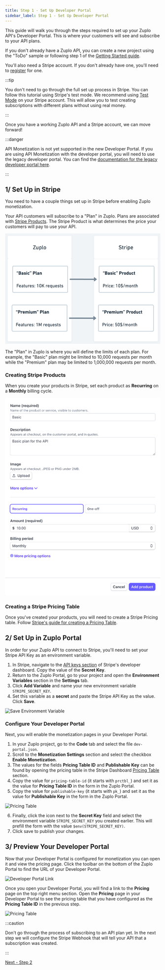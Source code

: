 ```yaml
---
title: Step 1 - Set Up Developer Portal
sidebar_label: Step 1 - Set Up Developer Portal
---
```


<EnterpriseFeature name="Monetization" />

This guide will walk you through the steps required to set up your Zuplo API's
Developer Portal. This is where your customers will see and subscribe to your
API plans.

If you don't already have a Zuplo API, you can create a new project using the
"ToDo" sample or following step 1 of the
[Getting Started guide](./step-1-setup-basic-gateway.md).

You'll also need a Stripe account. If you don't already have one, you'll need to
[register](https://dashboard.stripe.com/register) for one.

:::tip

You don't need to go through the full set up process in Stripe. You can follow
this tutorial using Stripe's test mode. We recommend using
[Test Mode](https://docs.stripe.com/test-mode) on your Stripe account. This will
allow you to test creating subscriptions with different plans without using real
money.

:::

Once you have a working Zuplo API and a Stripe account, we can move forward!

:::danger

API Monetization is not yet supported in the new Developer Portal. If you are
using API Monetization with the developer portal, you will need to use the
legacy developer portal. You can find the
[documentation for the legacy developer portal here](/docs/legacy/dev-portal/overview).

:::

## 1/ Set Up in Stripe

You need to have a couple things set up in Stripe before enabling Zuplo
monetization.

Your API customers will subscribe to a "Plan" in Zuplo. Plans are associated
with [Stripe Products](https://docs.stripe.com/products-prices/getting-started).
The Stripe Product is what determines the price your customers will pay to use
your API.

![Zuplo to Stripe mapping](../../public/media/monetization-dev-portal-setup/aa34975a-2906-4869-9dd6-bd13e5b0dcda.png)

The "Plan" in Zuplo is where you will define the limits of each plan. For
example, the "Basic" plan might be limited to 10,000 requests per month while
the "Premium" plan may be limited to 1,000,000 requests per month.

### Creating Stripe Products

When you create your products in Stripe, set each product as **Recurring** on a
**Monthly** billing cycle.

![Creating Stripe product](../../public/media/monetization-dev-portal-setup/0b7bc4e5-9e92-4b24-a4d5-16fe389bec8f.png)

### Creating a Stripe Pricing Table

Once you've created your products, you will need to create a Stripe Pricing
table. Follow
[Stripe's guide for creating a Pricing Table](https://docs.stripe.com/payments/checkout/pricing-table).

## 2/ Set Up in Zuplo Portal

In order for your Zuplo API to connect to Stripe, you'll need to set your Stripe
API Key as an environment variable.

1. In Stripe, navigate to the
   [API keys section](https://dashboard.stripe.com/apikeys) of Stripe's
   developer dashboard. Copy the value of the **Secret Key**.
2. Return to the Zuplo Portal, go to your project and open the **Environment
   Variables** section in the **Settings** tab.
3. Click **Add Variable** and name your new environment variable
   `STRIPE_SECRET_KEY`.
4. Set this variable as a **secret** and paste the Stripe API Key as the value.
   Click **Save**.

![Save Environment Variable](../../public/media/monetization-dev-portal-setup/image-1a.png)

### Configure Your Developer Portal

Next, you will enable the monetization pages in your Developer Portal.

1. In your Zuplo project, go to the **Code** tab and select the file
   `dev-portal.json`.
2. Scroll to the **Monetization Settings** section and select the checkbox
   **Enable Monetization**.
3. The values for the fields **Pricing Table ID** and **Publishable Key** can be
   found by opening the pricing table in the Stripe Dashboard
   [Pricing Table](https://dashboard.stripe.com/pricing-tables) section.
4. Copy the value for `pricing-table-id` (it starts with `prctbl_`) and set it
   as the value for **Pricing Table ID** in the form in the Zuplo Portal.
5. Copy the value for `publishable-key` (it starts with `pk_`) and set it as the
   value for **Publishable Key** in the form in the Zuplo Portal.

![Pricing Table](../../public/media/monetization-dev-portal-setup/image-2a.png)

6. Finally, click the icon next to the **Secret Key** field and select the
   environment variable `STRIPE_SECRET_KEY` you created earlier. This will
   prefill the form with the value `$env(STRIPE_SECRET_KEY)`.
7. Click save to publish your changes.

## 3/ Preview Your Developer Portal

Now that your Developer Portal is configured for monetization you can open it
and view the pricing page. Click the toolbar on the bottom of the Zuplo Portal
to find the URL of your Developer Portal.

![Developer Portal Link](../../public/media/monetization-dev-portal-setup/image-3a.png)

Once you open your Developer Portal, you will find a link to the **Pricing**
page on the top right menu section. Open the **Pricing** page in your Developer
Portal to see the pricing table that you have configured as the **Pricing Table
ID** in the previous step.

![Pricing Table](../../public/media/monetization-dev-portal-setup/image.png)

:::caution

Don't go through the process of subscribing to an API plan yet. In the next step
we will configure the Stripe Webhook that will tell your API that a subscription
was created.

:::

[Next - Step 2](./monetization-webhook-setup.md)
